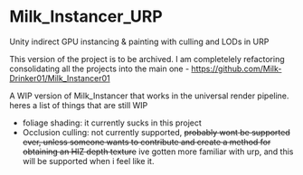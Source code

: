 # Milk_Instancer_URP
 Unity indirect GPU instancing & painting with culling and LODs in URP
 
 This version of the project is to be archived. I am completelely refactoring consolidating all the projects into the main one - https://github.com/Milk-Drinker01/Milk_Instancer01

A WIP version of Milk_Instancer that works in the universal render pipeline. heres a list of things that are still WIP
 - foliage shading: it currently sucks in this project
 - Occlusion culling: not currently supported, ~~probably wont be supported ever, unless someone wants to contribute and create a method for obtaining an HIZ depth texture~~ ive gotten more familiar with urp, and this will be supported when i feel like it.
